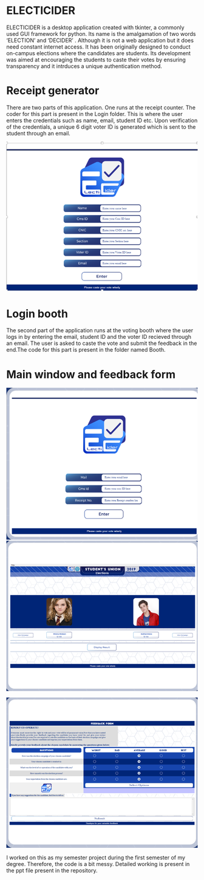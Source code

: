 # ELECTICIDER
ELECTICIDER is a desktop application created with tkinter, a commonly used GUI framework for python.
Its name is the amalgamation of two words ‘ELECTION’ and ‘DECIDER’ . Although it is not a web application but it does need constant internet access.
It has been originally designed to conduct on-campus elections where the candidates are students. Its development was aimed at encouraging the students
to caste their votes by ensuring transparency and it intrduces a unique authentication method.

# Receipt generator


There are two parts of this application. One runs at the receipt counter. The coder for this part is present in the Login folder.
This is where the user enters the credentials such as name, email, student ID etc. Upon verification of the credentials, a unique 6 digit voter ID
is generated which is sent to the student through an email.



![receipt.png](receipt.png)


# Login booth

The second part of the application runs at the voting booth where the user logs in by entering the email, student ID and the voter ID
recieved through an email. The user is asked to caste the vote and submit the feedback in the end.The code for this part is present in
the folder named Booth.

# Main window and feedback form


![login.png](login.png)  ![main.png](main.png)


![feedback.png](feedback.png)


I worked on this as my semester project during the first semester of my degree. Therefore, the code is a bit messy.
Detailed working is present in the ppt file present in the repository.
